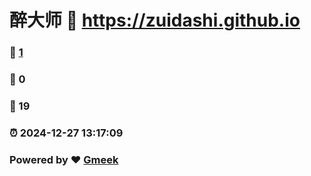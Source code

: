 # 醉大师 :link: https://zuidashi.github.io 
### :page_facing_up: [1](https://zuidashi.github.io/tag.html) 
### :speech_balloon: 0 
### :hibiscus: 19 
### :alarm_clock: 2024-12-27 13:17:09 
### Powered by :heart: [Gmeek](https://github.com/Meekdai/Gmeek)
